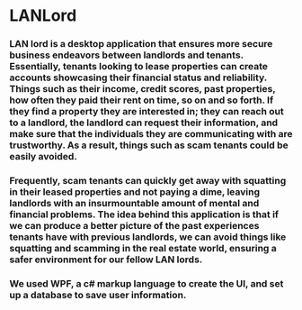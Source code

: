 # LANLord

### LAN lord is a desktop application that ensures more secure business endeavors between landlords and tenants. Essentially, tenants looking to lease properties can create accounts showcasing their financial status and reliability. Things such as their income, credit scores, past properties, how often they paid their rent on time, so on and so forth. If they find a property they are interested in; they can reach out to a landlord, the landlord can request their information, and make sure that the individuals they are communicating with are trustworthy. As a result, things such as scam tenants could be easily avoided. 

### Frequently, scam tenants can quickly get away with squatting in their leased properties and not paying a dime, leaving landlords with an insurmountable amount of mental and financial problems. The idea behind this application is that if we can produce a better picture of the past experiences tenants have with previous landlords, we can avoid things like squatting and scamming in the real estate world, ensuring a safer environment for our fellow LAN lords.

### We used WPF, a c# markup language to create the UI, and set up a database to save user information. 


